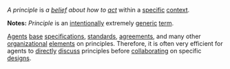 *A principle* is *a [belief](https://github.com/gcassel/Modular-Organization-Terminology/blob/master/terms/belief.md) about how to [act](https://github.com/gcassel/Modular-Organization-Terminology/blob/master/terms/action.md)* within a [specific](https://github.com/gcassel/Modular-Organization-Terminology/blob/master/terms/specific.md) [context](https://github.com/gcassel/Modular-Organization-Terminology/blob/master/terms/context.md).
		
**Notes:**  *Principle* is an [intentionally](https://github.com/gcassel/Modular-Organization-Terminology/blob/master/terms/intention.md) extremely [generic](https://github.com/gcassel/Modular-Organization-Terminology/blob/master/terms/generic.md) [term](https://github.com/gcassel/Modular-Organization-Terminology/blob/master/terms/term.md).
		
[Agents](https://github.com/gcassel/Modular-Organization-Terminology/blob/master/terms/agent.md) [base](https://github.com/gcassel/Modular-Organization-Terminology/blob/master/terms/base.md) [specifications](https://github.com/gcassel/Modular-Organization-Terminology/blob/master/terms/specification.md), [standards](https://github.com/gcassel/Modular-Organization-Terminology/blob/master/terms/standard.md), [agreements](https://github.com/gcassel/Modular-Organization-Terminology/blob/master/terms/agreement.md), and many other [organizational](https://github.com/gcassel/Modular-Organization-Terminology/blob/master/terms/organization.md) [elements](https://github.com/gcassel/Modular-Organization-Terminology/blob/master/terms/element.md) on principles.  Therefore, it is often very efficient for agents to [directly](https://github.com/gcassel/Modular-Organization-Terminology/blob/master/terms/direct.md) [discuss](https://github.com/gcassel/Modular-Organization-Terminology/blob/master/terms/dialogue.md) principles before [collaborating](https://github.com/gcassel/Modular-Organization-Terminology/blob/master/terms/collaboration.md) on specific [designs](https://github.com/gcassel/Modular-Organization-Terminology/blob/master/terms/design.md).
